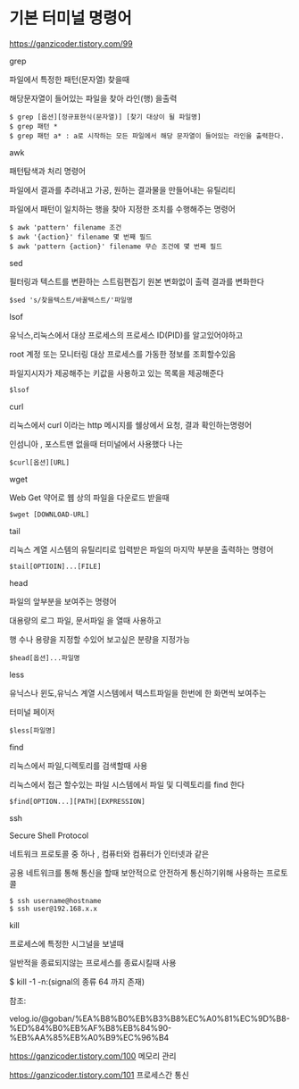 # 기본 터미널 명령어
https://ganzicoder.tistory.com/99

grep

파일에서 특정한 패턴(문자열) 찾을때

해당문자열이 들어있는 파일을 찾아 라인(행) 을출력

```
$ grep [옵션][정규표현식(문자열)] [찾기 대상이 될 파일명]
$ grep 패턴 *
$ grep 패턴 a* : a로 시작하는 모든 파일에서 해당 문자열이 들어있는 라인을 출력한다.
```

awk

패턴탐색과 처리 명령어 

파일에서 결과를 추려내고 가공, 원하는 결과물을 만들어내는 유틸리티

파일에서 패턴이 일치하는 행을 찾아 지정한 조치를 수행해주는 명령어

```
$ awk 'pattern' filename 조건
$ awk '{action}' filename 몇 번째 필드
$ awk 'pattern {action}' filename 무슨 조건에 몇 번째 필드
```

sed

필터링과 텍스트를 변환하는 스트림편집기 원본 변화없이 출력 결과를 변화한다

 
```
$sed 's/찾을텍스트/바꿀텍스트/'파일명
```

lsof

유닉스,리눅스에서 대상 프로세스의 프로세스 ID(PID)를 알고있어야하고

root 계정 또는 모니터링 대상 프로세스를 가동한 정보를 조회할수있음

파일지시자가 제공해주는 키값을 사용하고 있는 목록을 제공해준다

 
```
$lsof
```

curl

리눅스에서 curl 이라는 http 메시지를 쉘상에서 요청, 결과 확인하는명령어

인섬니아 , 포스트맨 없을때 터미널에서 사용했다 나는

 
```
$curl[옵션][URL]
```

wget

Web Get  약어로 웹 상의 파일을 다운로드 받을때

```
$wget [DOWNLOAD-URL]
```

tail

리눅스 계열 시스템의 유틸리티로 입력받은 파일의 마지막 부분을 출력하는 명령어

```
$tail[OPTIOIN]...[FILE]
```

head

파일의 앞부분을 보여주는 명령어

대용량의 로그 파일, 문서파일 을 열때 사용하고

행 수나 용량을 지정할 수있어 보고싶은 분량을 지정가능

```
$head[옵션]...파일명
```

less

유닉스나 윈도,유닉스 계열 시스템에서 텍스트파일을 한번에 한 화면씩 보여주는

터미널 페이저

```
$less[파일명]
```

find

리눅스에서 파일,디렉토리를 검색할때 사용

리눅스에서 접근 할수있는 파일 시스템에서 파일 및 디렉토리를 find 한다

```
$find[OPTION...][PATH][EXPRESSION]
```

ssh

Secure Shell Protocol

네트워크 프로토콜 중 하나 , 컴퓨터와 컴퓨터가 인터넷과 같은 

공용 네트워크를 통해 통신을 할때 보안적으로 안전하게 통신하기위해 사용하는 프로토콜

```
$ ssh username@hostname
$ ssh user@192.168.x.x
```

kill

프로세스에 특정한 시그널을 보낼때

일반적을 종료되지않는 프로세스를 종료시킬때 사용

$ kill -1
-n:(signal의 종류 64 까지 존재)
 

 

 

참조:

velog.io/@goban/%EA%B8%B0%EB%B3%B8%EC%A0%81%EC%9D%B8-%ED%84%B0%EB%AF%B8%EB%84%90-%EB%AA%85%EB%A0%B9%EC%96%B4

https://ganzicoder.tistory.com/100
메모리 관리

https://ganzicoder.tistory.com/101
프로세스간 통신

